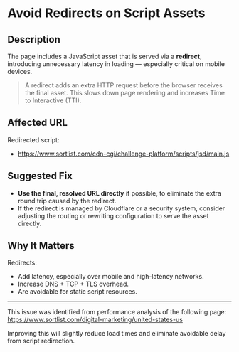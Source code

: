 # Avoid Redirects on Script Assets

## Description

The page includes a JavaScript asset that is served via a **redirect**, introducing unnecessary latency in loading — especially critical on mobile devices.

> A redirect adds an extra HTTP request before the browser receives the final asset. This slows down page rendering and increases Time to Interactive (TTI).

## Affected URL

Redirected script:
- https://www.sortlist.com/cdn-cgi/challenge-platform/scripts/jsd/main.js

## Suggested Fix

- **Use the final, resolved URL directly** if possible, to eliminate the extra round trip caused by the redirect.
- If the redirect is managed by Cloudflare or a security system, consider adjusting the routing or rewriting configuration to serve the asset directly.

## Why It Matters

Redirects:
- Add latency, especially over mobile and high-latency networks.
- Increase DNS + TCP + TLS overhead.
- Are avoidable for static script resources.

---

This issue was identified from performance analysis of the following page:
https://www.sortlist.com/digital-marketing/united-states-us

Improving this will slightly reduce load times and eliminate avoidable delay from script redirection.
